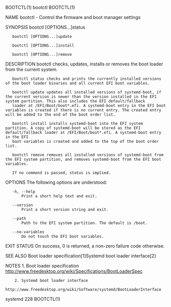 BOOTCTL(1)                                                                                         bootctl                                                                                         BOOTCTL(1)



NAME
       bootctl - Control the firmware and boot manager settings

SYNOPSIS
       bootctl [OPTIONS...]status

       bootctl [OPTIONS...]update

       bootctl [OPTIONS...]install

       bootctl [OPTIONS...]remove

DESCRIPTION
       bootctl checks, updates, installs or removes the boot loader from the current system.

       bootctl status checks and prints the currently installed versions of the boot loader binaries and all current EFI boot variables.

       bootctl update updates all installed versions of systemd-boot, if the current version is newer than the version installed in the EFI system partition. This also includes the EFI default/fallback
       loader at /EFI/Boot/boot*.efi. A systemd-boot entry in the EFI boot variables is created if there is no current entry. The created entry will be added to the end of the boot order list.

       bootctl install installs systemd-boot into the EFI system partition. A copy of systemd-boot will be stored as the EFI default/fallback loader at /EFI/Boot/boot*.efi. A systemd-boot entry in the EFI
       boot variables is created and added to the top of the boot order list.

       bootctl remove removes all installed versions of systemd-boot from the EFI system partition, and removes systemd-boot from the EFI boot variables.

       If no command is passed, status is implied.

OPTIONS
       The following options are understood:

       -h, --help
           Print a short help text and exit.

       --version
           Print a short version string and exit.

       --path
           Path to the EFI system partition. The default is /boot.

       --no-variables
           Do not touch the EFI boot variables.

EXIT STATUS
       On success, 0 is returned, a non-zero failure code otherwise.

SEE ALSO
       Boot loader specification[1]Systemd boot loader interface[2]

NOTES
        1. Boot loader specification
           http://www.freedesktop.org/wiki/Specifications/BootLoaderSpec

        2. Systemd boot loader interface
           http://www.freedesktop.org/wiki/Software/systemd/BootLoaderInterface



systemd 228                                                                                                                                                                                        BOOTCTL(1)
